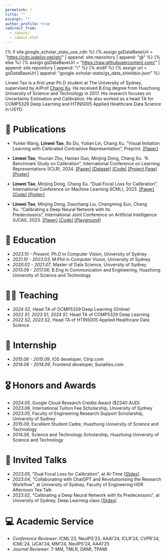 ```yaml
---
permalink: /
title: ""
excerpt: ""
author_profile: true
redirect_from: 
  - /about/
  - /about.html
---
```


{% if site.google_scholar_stats_use_cdn %}
{% assign gsDataBaseUrl = "https://cdn.jsdelivr.net/gh/" | append: site.repository | append: "@" %}
{% else %}
{% assign gsDataBaseUrl = "https://raw.githubusercontent.com/" | append: site.repository | append: "/" %}
{% endif %}
{% assign url = gsDataBaseUrl | append: "google-scholar-stats/gs_data_shieldsio.json" %}

<span class='anchor' id='about-me'></span>

Linwei Tao is a first year Ph.D student at The University of Sydney, supervised by A/Prof <a href="http://changxu.xyz/">Chang Xu</a>. He received B.Eng degree from Huazhong University of Science and Technology in 2017. His research focuses on Uncertainty Estimation and Calibration. He also worked as a head TA for COMP5329 Deep Learning and HTIN5005 Applied Healthcare Data Science in USYD.


<span class='anchor' id='publications'></span>
# 📝 Publications 
- Yunke Wang, **Linwei Tao**, Bo Du, Yutian Lin, Chang Xu. “Visual Imitation Learning with Calibrated Contrastive Representation”, Preprint.
[[Paper]](https://arxiv.org/pdf/2401.11396.pdf)

- **Linwei Tao**, Younan Zhu, Haolan Guo, Minjing Dong, Chang Xu. “A Benchmark Study on Calibration”, International Conference on Learning Representations (ICLR), 2024.
[[Paper]](https://openreview.net/pdf?id=GzNhzX9kVa)
[[Dataset]](https://github.com/Linwei94/calibration-study)
[[Code]](https://github.com/Linwei94/calibration-study/tree/main/plotting)
[[Project Page]](https://www.taolinwei.com/calibration-study/)
[[Poster]](https://iclr.cc/media/PosterPDFs/ICLR%202024/19011.png?t=1713511392.4471395)

- **Linwei Tao**, Minjing Dong, Chang Xu. “Dual Focal Loss for Calibration”, International Conference on Machine Learning (ICML), 2023.
[[Paper]](https://proceedings.mlr.press/v202/tao23a/tao23a.pdf)
[[Code]](https://github.com/Linwei94/DualFocalLoss)
[[Poster]](https://icml.cc/media/PosterPDFs/ICML%202023/24955.png?t=1687073089.4563115)

- **Linwei Tao**, Minjing Dong, Daochang Liu, Changming Sun, Chang Xu. “Calibrating a Deep Neural Network with Its Predecessors”, International Joint Conference on Artificial Intelligence (IJCAI), 2023.
[[Paper]](https://www.google.com/url?sa=t&rct=j&q=&esrc=s&source=web&cd=&ved=2ahUKEwiPw7DCu8-EAxWWgVYBHQrGCKcQFnoECA8QAQ&url=https%3A%2F%2Fwww.ijcai.org%2Fproceedings%2F2023%2F0475.pdf&usg=AOvVaw1Phcix6AXHLg5eCf7FlVHR&opi=89978449)
[[Code]](https://github.com/Linwei94/PCS)
[[Playground]](https://colab.research.google.com/drive/1TjwzG962eyOF51zzqlWLwv3Wq-lgMHZM?usp=sharing)




<span class='anchor' id='educations'></span>
# 📖 Education

- *2023.10 - Present*, Ph.D in Computer Vision, University of Sydney
- *2021.10 - 2023.03*, M.Phil in Computer Vision, University of Sydney
- *2020.02 - 2021.07*, Master of Data Science, University of Sydney
- *2013.09 - 2017.06*, B.Eng in Communication and Engineering, Huazhong University of Science and Technology

<span class='anchor' id='teaching'></span>
# 🧑‍🏫 Teaching
- *2024 S2*, Head TA of OCMP5329 Deep Learning (Online)
- *2022 S1, 2023 S1, 2024 S1*, Head TA of COMP5329 Deep Learning
- *2022 S2, 2023 S2*, Head TA of HTIN5005 Applied Healthcare Data Science

<span class='anchor' id='internship'></span>
# 💼 Internship

- *2015.06 - 2015.09*, IOS developer, Ctrip.com
- *2014.06 - 2014.09*, Frontend developer, Sunallies.com

<span class='anchor' id='honors-awards'></span>
# 🎖 Honors and Awards

- *2024.05*, Google Cloud Research Credits Award ($2340 AUD)
- *2023.06*, International Tuition Fee Scholarship, University of Sydney 
- *2023.05*, Faculty of Engineering Research Support Scholarship, University of Sydney 
- *2015.09*, Excellent Student Cadre, Huazhong University of Science and Technology
- *2014.06*, Science and Technology Scholarship, Huazhong University of Science and Technology

<span class='anchor' id='invited-talks'></span>
# 💬 Invited Talks

- *2023.05*, "Dual Focal Loss for Calibration", at AI-Time [[Slides]](https://drive.google.com/file/d/1M9tilEwUivW6cQXsy63O21jmIISugAtk/view?usp=share_link)
- *2023.04*, "Collaborating with ChatGPT and Revolutionising the Research Workflow", at University of Sydney, Faculty of Engineering HDR Afternoon Tea Talk
- *2023.02*, "Calibrating a Deep Neural Network with Its Predecessors", at University of Sydney, Deep Learning class [[Slides]](https://drive.google.com/file/d/1b_KyAVqdTd8Tx548_XI9PdaFh-A6vOWJ/view?usp=share_link)

<span class='anchor' id='academic-service'></span>
# 💻 Academic Service

- *Conference Reviewer*: ICML‘23, NeuIPS‘23, AAAI‘24, ICLR‘24, CVPR‘24, ICML‘24, IJCAI‘24, MM‘24, NeuIPS‘24, AAAI‘25
- *Journal Reviewer*: T-MM, TMLR, DAMI, TPAMI

<!--- 
<span class='anchor' id='my-cats'></span>
# 🐱 My Cats

<img src="/images/water.jpg" width="300"><br>
<img src="/images/melon.jpg" width="300"><br>
<img src="/images/juice.jpg" width="300"><br>
 --->
